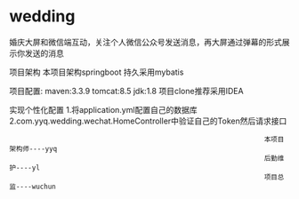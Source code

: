 # wedding
婚庆大屏和微信端互动，关注个人微信公众号发送消息，再大屏通过弹幕的形式展示你发送的消息

项目架构
本项目架构springboot 持久采用mybatis 

项目配置:
maven:3.3.9 tomcat:8.5  jdk:1.8 项目clone推荐采用IDEA

实现个性化配置
1.将application.yml配置自己的数据库
2.com.yyq.wedding.wechat.HomeController中验证自己的Token然后请求接口


                                                                    本项目架构师----yyq
                                                                    后勤维护----yl
                                                                    项目总监----wuchun
